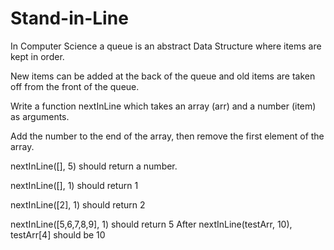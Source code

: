 # Stand-in-Line

In Computer Science a queue is an abstract Data Structure where items are kept in order.

New items can be added at the back of the queue and old items are taken off from the front of the queue.

Write a function nextInLine which takes an array (arr) and a number (item) as arguments.

Add the number to the end of the array, then remove the first element of the array.

nextInLine([], 5) should return a number.
 
nextInLine([], 1) should return 1

nextInLine([2], 1) should return 2

nextInLine([5,6,7,8,9], 1) should return 5
After nextInLine(testArr, 10), testArr[4] should be 10
